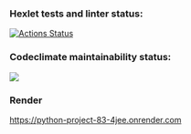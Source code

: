 ### Hexlet tests and linter status:
[![Actions Status](https://github.com/andrewqa1/python-project-83/actions/workflows/hexlet-check.yml/badge.svg)](https://github.com/andrewqa1/python-project-83/actions)

### Codeclimate maintainability status:
<a href="https://codeclimate.com/github/andrewqa1/python-project-83/maintainability"><img src="https://api.codeclimate.com/v1/badges/66d54f76b0855b6bf753/maintainability" /></a>

### Render
https://python-project-83-4jee.onrender.com